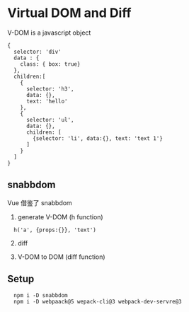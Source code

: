 # Virtual DOM and Diff

V-DOM is a javascript object
```
{
  selector: 'div'
  data : {
    class: { box: true}
  },
  children:[
    {
      selector: 'h3',
      data: {},
      text: 'hello'
    },
    {
      selector: 'ul',
      data: {},
      children: [
        {selector: 'li', data:{}, text: 'text 1'}
      ]
    }
  ]
}
```


## snabbdom
Vue 借鉴了 snabbdom
1. generate V-DOM (h function)
```
  h('a', {props:{}}, 'text')
```
2. diff

3. V-DOM to DOM (diff function)



## Setup
```
  npm i -D snabbdom
  npm i -D webpaack@5 wepack-cli@3 webpack-dev-servre@3
```

